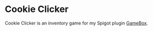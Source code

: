 # Cookie Clicker

Cookie Clicker is an inventory game for my Spigot plugin [GameBox].

[GameBox]: https://github.com/NiklasEi/GameBox